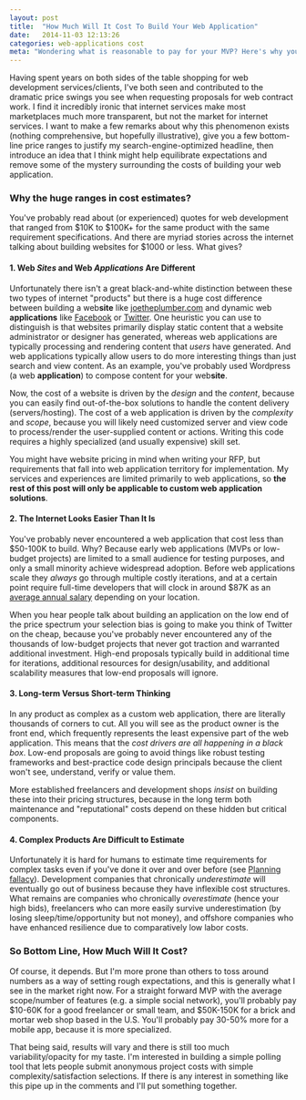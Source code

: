 ```yaml
---
layout: post
title:  "How Much Will It Cost To Build Your Web Application"
date:   2014-11-03 12:13:26
categories: web-applications cost
meta: "Wondering what is reasonable to pay for your MVP? Here's why you see such wild price swings when receiving cost estimates."
---
```

Having spent years on both sides of the table shopping for web development
services/clients, I've both seen and contributed to the dramatic price swings
you see when requesting proposals for web contract work. I find it incredibly ironic
that internet services make most marketplaces much more transparent, but not the
market for internet services. I want to make a few remarks about why this
phenomenon exists (nothing comprehensive, but hopefully illustrative), give you
a few bottom-line price ranges to justify my search-engine-optimized headline, then
introduce an idea that I think might help equilibrate expectations and remove
some of the mystery surrounding the costs of building your web application.

### Why the huge ranges in cost estimates?

You've probably read about (or experienced) quotes for web development that
ranged from $10K to $100K+ for the same product with the same
requirement specifications. And there are myriad stories across the internet
talking about building websites for $1000 or less. What gives?

#### 1. Web *Sites* and Web *Applications* Are Different

Unfortunately there isn't a great black-and-white distinction between these two
types of internet "products" but there is a huge cost difference between
building a web**site** like [joetheplumber.com][joe] and dynamic web
**applications** like [Facebook](http://www.facebook.com) or [Twitter](http://twitter.com). One
heuristic you can use to distinguish is that websites primarily display static
content that a website administrator or designer has generated, whereas web
applications are typically processing and rendering content that *users* have
generated. And web applications typically allow users to do more interesting
things than just search and view content. As an example, you've probably used
Wordpress (a web **application**) to compose content for your web**site**.

Now, the cost of a website is driven by the *design* and the *content*, because
you can easily find out-of-the-box solutions to handle the content delivery (servers/hosting). The cost
of a web application is driven by the *complexity* and *scope*, because you will
likely need customized server and view code to process/render the user-supplied
content or actions. Writing this code requires a highly specialized (and
usually expensive) skill set.

You might have website pricing in mind when writing your RFP, but requirements
that fall into web application territory for implementation. My services and
experiences are limited primarily to web applications, so **the rest of this post will only be
applicable to custom web application solutions**.

#### 2. The Internet Looks Easier Than It Is

You've probably never encountered a web application that cost less than $50-100K to
build. Why? Because early web applications (MVPs or low-budget projects) are
limited to a small audience for testing purposes, and only a small minority
achieve widespread adoption. Before web applications scale they *always* go
through multiple costly iterations, and at a certain point require
full-time developers that will clock in around $87K as an [average annual salary][salary]
depending on your location.

When you hear people talk about building an application on the low end of the
price spectrum your selection bias is going to make you think of Twitter on the
cheap, because you've probably never encountered any of the thousands of low-budget
projects that never got traction and warranted additional investment. High-end
proposals typically build in additional time for iterations, additional
resources for design/usability, and additional scalability measures that low-end
proposals will ignore.

#### 3. Long-term Versus Short-term Thinking

In any product as complex as a custom web application, there are literally
thousands of corners to cut. All you will see as the product owner is the front
end, which frequently represents the least expensive part of the web
application. This means that the *cost drivers are all happening in a black box*.
Low-end proposals are going to avoid things like robust testing frameworks and
best-practice code design principals because the client won't see, understand,
verify or value them.

More established freelancers and development shops *insist* on building these
into their pricing structures, because in the long term both maintenance and "reputational" costs
depend on these hidden but critical components.

#### 4. Complex Products Are Difficult to Estimate

Unfortunately it is hard for humans to estimate time requirements for complex
tasks even if you've done it over and over before (see [Planning fallacy][fallacy]).
Development companies that chronically *underestimate* will eventually go out of
business because they have inflexible cost structures. What remains are
companies who chronically *overestimate* (hence your high bids), freelancers who
can more easily survive underestimation (by losing sleep/time/opportunity but
not money), and offshore companies who have enhanced resilience due to
comparatively low labor costs.

### So Bottom Line, How Much Will It Cost?

Of course, it depends. But I'm more prone than others to toss around numbers as
a way of setting rough expectations, and this is generally what I see in the
market right now. For a straight forward MVP with the average scope/number of
features (e.g. a simple social network), you'll probably pay $10-60K for a good freelancer or small team, and
$50K-150K for a brick and mortar web shop based in the U.S. You'll probably pay
30-50% more for a mobile app, because it is more specialized.

That being said, results will vary and there is still too much
variability/opacity for my taste. I'm interested in building a simple polling
tool that lets people submit anonymous project costs with simple
complexity/satisfaction selections. If there is any interest in something like this pipe up
in the comments and I'll put something together.

[joe]:     http://joetheplumber.com/
[salary]:  http://www.indeed.com/salary/Web-Developer.html
[fallacy]: http://en.wikipedia.org/wiki/Planning_fallacy
